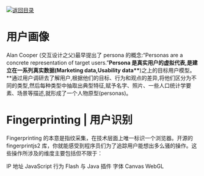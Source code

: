 [![返回目录](https://parg.co/UCb)](https://github.com/wx-chevalier/Awesome-CheatSheets)

# 用户画像

Alan Cooper (交互设计之父)最早提出了 persona 的概念:“Personas are a concrete representation of target users.”**Persona 是真实用户的虚拟代表,是建立在一系列真实数据(Marketing data,Usability data\*\***)之上的目标用户模型。\*\*通过用户调研去了解用户,根据他们的目标、行为和观点的差异,将他们区分为不同的类型,然后每种类型中抽取出典型特征,赋予名字、照片、一些人口统计学要素、场景等描述,就形成了一个人物原型(personas)。

# Fingerprinting | 用户识别

Fingerprinting 的本意是指纹采集，在技术层面上唯一标识一个浏览器。开源的 fingerprintjs2 库，你就能感受到程序员们为了追踪用户能想出多么骚的操作。这些操作所涉及的维度主要包括但不限于：

IP 地址
JavaScript 行为
Flash 与 Java 插件
字体
Canvas
WebGL

